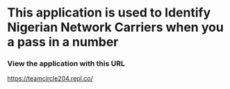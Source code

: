 # This application is used to Identify Nigerian Network Carriers when you a pass in a number

### View the application with this URL
https://teamcircle204.repl.co/
